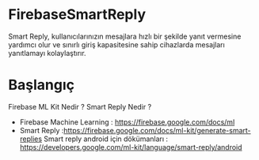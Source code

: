 # FirebaseSmartReply
Smart Reply, kullanıcılarınızın mesajlara hızlı bir şekilde yanıt vermesine yardımcı olur ve sınırlı giriş kapasitesine sahip cihazlarda mesajları yanıtlamayı kolaylaştırır.
# Başlangıç
Firebase ML Kit Nedir ? 
Smart Reply Nedir ?  
-  Firebase Machine Learning : https://firebase.google.com/docs/ml
-  Smart Reply :https://firebase.google.com/docs/ml-kit/generate-smart-replies
Smart reply android için dökümanları : https://developers.google.com/ml-kit/language/smart-reply/android
